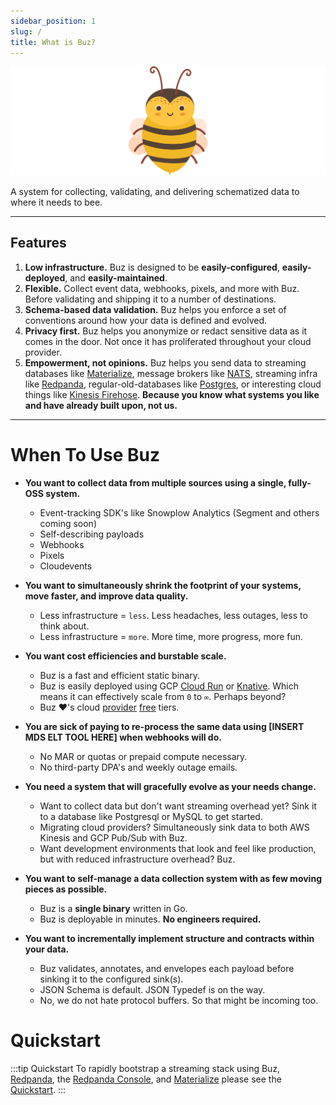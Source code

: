 ```yaml
---
sidebar_position: 1
slug: /
title: What is Buz?
---
```


![buzz](../../static/img/buzz.png)

A system for collecting, validating, and delivering schematized data to where it needs to bee.

***

## Features

1. **Low infrastructure.** Buz is designed to be **easily-configured**, **easily-deployed**, and **easily-maintained**.
2. **Flexible.** Collect event data, webhooks, pixels, and more with Buz. Before validating and shipping it to a number of destinations.
3. **Schema-based data validation.** Buz helps you enforce a set of conventions around how your data is defined and evolved.
4. **Privacy first.** Buz helps you anonymize or redact sensitive data as it comes in the door. Not once it has proliferated throughout your cloud provider.
5. **Empowerment, not opinions.** Buz helps you send data to streaming databases like [Materialize](https://materialize.com/), message brokers like [NATS](https://nats.io/), streaming infra like [Redpanda](https://redpanda.com/), regular-old-databases like [Postgres](https://www.postgresql.org/), or interesting cloud things like [Kinesis Firehose](https://aws.amazon.com/kinesis/data-firehose/). **Because you know what systems you like and have already built upon, not us.**
***

# When To Use Buz
- **You want to collect data from multiple sources using a single, fully-OSS system.**
    - Event-tracking SDK's like Snowplow Analytics (Segment and others coming soon)
    - Self-describing payloads
    - Webhooks
    - Pixels
    - Cloudevents

- **You want to simultaneously shrink the footprint of your systems, move faster, and improve data quality.**
    - Less infrastructure = `less`. Less headaches, less outages, less to think about.
    - Less infrastructure = `more`. More time, more progress, more fun.

- **You want cost efficiencies and burstable scale.**
    - Buz is a fast and efficient static binary.
    - Buz is easily deployed using GCP [Cloud Run](https://cloud.google.com/run) or [Knative](https://knative.dev/docs/). Which means it can effectively scale from `0` to `∞`. Perhaps beyond?
    - Buz ❤️'s cloud [provider](https://cloud.google.com/free/docs/gcp-free-tier/#cloud-run) [free](https://aws.amazon.com/free/?all-free-tier.sort-by=item.additionalFields.SortRank&all-free-tier.sort-order=asc&awsf.Free%20Tier%20Types=*all&awsf.Free%20Tier%20Categories=*all) tiers.

- **You are sick of paying to re-process the same data using [INSERT MDS ELT TOOL HERE] when webhooks will do.**
    - No MAR or quotas or prepaid compute necessary.
    - No third-party DPA's and weekly outage emails.

- **You need a system that will gracefully evolve as your needs change.**
    - Want to collect data but don't want streaming overhead yet? Sink it to a database like Postgresql or MySQL to get started.
    - Migrating cloud providers? Simultaneously sink data to both AWS Kinesis and GCP Pub/Sub with Buz.
    - Want development environments that look and feel like production, but with reduced infrastructure overhead? Buz.

- **You want to self-manage a data collection system with as few moving pieces as possible.**
    - Buz is a **single binary** written in Go.
    - Buz is deployable in minutes. **No engineers required.**

- **You want to incrementally implement structure and contracts within your data.**
    - Buz validates, annotates, and envelopes each payload before sinking it to the configured sink(s).
    - JSON Schema is default. JSON Typedef is on the way.
    - No, we do not hate protocol buffers. So that might be incoming too.


# Quickstart

:::tip Quickstart
To rapidly bootstrap a streaming stack using Buz, [Redpanda](https://github.com/redpanda-data/), the [Redpanda Console](https://github.com/redpanda-data/console), and [Materialize](https://github.com/MaterializeInc/materialize) please see the [Quickstart](/examples/quickstart).
:::
